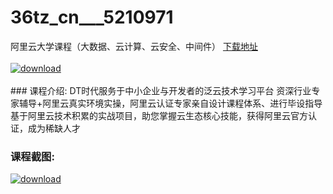 # 36tz_cn___5210971
阿里云大学课程（大数据、云计算、云安全、中间件）
[下载地址](http://www.36tz.cn/article/5210971 "下载地址")
<br/></br>[![download](http://36tz.cn/muke_img/2020_03_1-66-300x186.png "下载地址")](http://www.36tz.cn/article/5210971 "下载地址")
<br/></br>### 课程介绍:
DT时代服务于中小企业与开发者的泛云技术学习平台
资深行业专家辅导+阿里云真实环境实操，阿里云认证专家亲自设计课程体系、进行毕设指导
基于阿里云技术积累的实战项目，助您掌握云生态核心技能，获得阿里云官方认证，成为稀缺人才

### 课程截图:
[![download](http://36tz.cn/muke_img/2020_03_11-24.png "下载地址")](http://www.36tz.cn/article/5210971 "下载地址")
